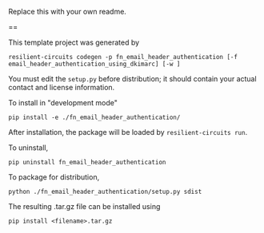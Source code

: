 Replace this with your own readme.

==

This template project was generated by

    resilient-circuits codegen -p fn_email_header_authentication [-f email_header_authentication_using_dkimarc] [-w ]


You must edit the `setup.py` before distribution;
it should contain your actual contact and license information.

To install in "development mode"

    pip install -e ./fn_email_header_authentication/

After installation, the package will be loaded by `resilient-circuits run`.


To uninstall,

    pip uninstall fn_email_header_authentication


To package for distribution,

    python ./fn_email_header_authentication/setup.py sdist

The resulting .tar.gz file can be installed using

    pip install <filename>.tar.gz
